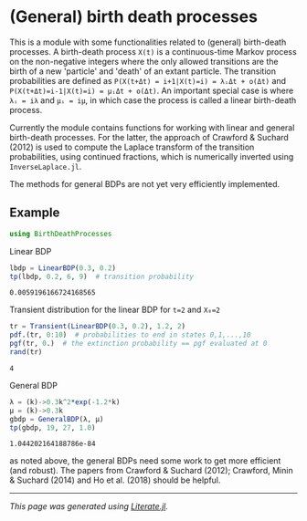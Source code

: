 # (General) birth death processes

This is a module with some functionalities related to (general) birth-death processes. A birth-death process `X(t)` is a continuous-time Markov process on the non-negative integers where the only allowed transitions are the birth of a new 'particle' and 'death' of an extant particle. The transition probabilities are defined as `P(X(t+Δt) = i+1|X(t)=i) = λᵢΔt + o(Δt)` and `P(X(t+Δt)=i-1|X(t)=i) = μᵢΔt + o(Δt)`. An important special case is where `λᵢ = iλ` and `μᵢ = iμ`, in which case the process is called a linear birth-death process.

Currently the module contains functions for working with linear and general birth-death processes. For the latter, the approach of Crawford & Suchard (2012) is used to compute the Laplace transform of the transition probabilities, using continued fractions, which is numerically inverted using `InverseLaplace.jl`.

The methods for general BDPs are not yet very efficiently implemented.

## Example

```julia
using BirthDeathProcesses
```

Linear BDP

```julia
lbdp = LinearBDP(0.3, 0.2)
tp(lbdp, 0.2, 6, 9)  # transition probability
```

```
0.0059196166724168565
```

Transient distribution for the linear BDP for `t=2` and `X₀=2`

```julia
tr = Transient(LinearBDP(0.3, 0.2), 1.2, 2)
pdf.(tr, 0:10)  # probabilities to end in states 0,1,...,10
pgf(tr, 0.)  # the extinction probability == pgf evaluated at 0
rand(tr)
```

```
4
```

General BDP

```julia
λ = (k)->0.3k^2*exp(-1.2*k)
μ = (k)->0.3k
gbdp = GeneralBDP(λ, μ)
tp(gbdp, 19, 27, 1.0)
```

```
1.044202164188786e-84
```

as noted above, the general BDPs need some work to get more efficient (and robust). The papers from Crawford & Suchard (2012); Crawford, Minin & Suchard (2014) and Ho et al. (2018) should be helpful.

---

*This page was generated using [Literate.jl](https://github.com/fredrikekre/Literate.jl).*

